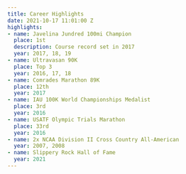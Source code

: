 ```yaml
---
title: Career Highlights
date: 2021-10-17 11:01:00 Z
highlights:
- name: Javelina Jundred 100mi Champion
  place: 1st
  description: Course record set in 2017
  year: 2017, 18, 19
- name: Ultravasan 90K
  place: Top 3
  year: 2016, 17, 18
- name: Comrades Marathon 89K
  place: 12th
  year: 2017
- name: IAU 100K World Championships Medalist
  place: 3rd
  year: 2016
- name: USATF Olympic Trials Marathon
  place: 33rd
  year: 2016
- name: 2x NCAA Division II Cross Country All-American
  year: 2007, 2008
- name: Slippery Rock Hall of Fame
  year: 2021
---
```


